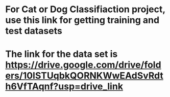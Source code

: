 # For Cat or Dog Classifiaction project, use this link for getting training and test datasets 
# The link for the data set is https://drive.google.com/drive/folders/10ISTUqbkQORNKWwEAdSvRdth6VfTAqnf?usp=drive_link

